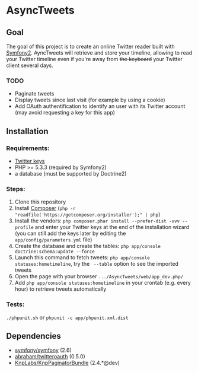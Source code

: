 # AsyncTweets

## Goal

The goal of this project is to create an online Twitter reader built with [Symfony2][1]. AyncTweets will retrieve and store your timeline, allowing to read your Twitter timeline even if you're away from <s>the keyboard</s> your Twitter client several days.

### TODO

 - Paginate tweets
 - Display tweets since last visit (for example by using a cookie)
 - Add OAuth authentification to identify an user with its Twitter account (may avoid requesting a key for this app)

## Installation

### Requirements:

 - [Twitter keys][2]
 - PHP >= 5.3.3 (required by Symfony2)
 - a database (must be supported by Doctrine2)

### Steps:
 
 1. Clone this repository
 2. Install [Composer][3] (`php -r "readfile('https://getcomposer.org/installer');" | php`)
 3. Install the vendors: `php composer.phar install --prefer-dist -vvv --profile` and enter your Twitter keys at the end of the installation wizard (you can still add the keys later by editing the `app/config/parameters.yml` file)
 4. Create the database and create the tables: `php app/console doctrine:schema:update --force`
 5. Launch this command to fetch tweets: `php app/console statuses:hometimeline`, try the ` --table` option to see the imported tweets
 6. Open the page with your browser `.../AsyncTweets/web/app_dev.php/`
 7. Add `php app/console statuses:hometimeline` in your crontab (e.g. every hour) to retrieve tweets automatically

### Tests:

`./phpunit.sh` or `phpunit -c app/phpunit.xml.dist`

## Dependencies

 - [symfony/symfony][4] (2.6)
 - [abraham/twitteroauth][5] (0.5.0)
 - [KnpLabs/KnpPaginatorBundle][6] (2.4.*@dev)

[1]: http://symfony.com/
[2]: https://apps.twitter.com/
[3]: https://getcomposer.org/download/
[4]: https://github.com/symfony/symfony
[5]: https://github.com/abraham/twitteroauth
[6]: https://github.com/KnpLabs/KnpPaginatorBundle
